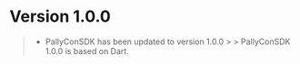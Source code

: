 # Version 1.0.0

> - PallyConSDK has been updated to version 1.0.0
    >
    > PallyConSDK 1.0.0 is based on Dart.
